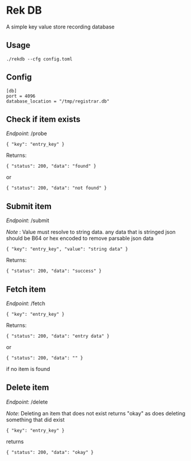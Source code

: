 # Rek DB

A simple key value store recording database


## Usage
```
./rekdb --cfg config.toml
```

## Config
```
[db]
port = 4096
database_location = "/tmp/registrar.db"
```

## Check if item exists

*Endpoint*: /probe

```
{ "key": "entry_key" }
```

Returns:

```
{ "status": 200, "data": "found" }
```
or 
```
{ "status": 200, "data": "not found" }
```

## Submit item

*Endpoint*: /submit

*Note* : Value must resolve to string data.
         any data that is stringed json should be
         B64 or hex encoded to remove parsable json data

```
{ "key": "entry_key", "value": "string data" }
```

Returns:

```
{ "status": 200, "data": "success" }
```


## Fetch item

*Endpoint*: /fetch

```
{ "key": "entry_key" }
```

Returns:

```
{ "status": 200, "data": "entry data" }
```

or 

```
{ "status": 200, "data": "" }
```

if no item is found

## Delete item

*Endpoint*: /delete

*Note*: Deleting an item that does not exist returns "okay"
        as does deleting something that did exist

```
{ "key": "entry_key" }
```

returns

```
{ "status": 200, "data": "okay" }
```
